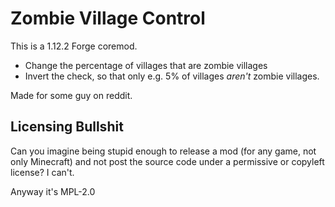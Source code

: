 Zombie Village Control
====================

This is a 1.12.2 Forge coremod.

* Change the percentage of villages that are zombie villages
* Invert the check, so that only e.g. 5% of villages *aren't* zombie villages.

Made for some guy on reddit.

## Licensing Bullshit

Can you imagine being stupid enough to release a mod (for any game, not only Minecraft) and not post the source code under a permissive or copyleft license? I can't.

Anyway it's MPL-2.0